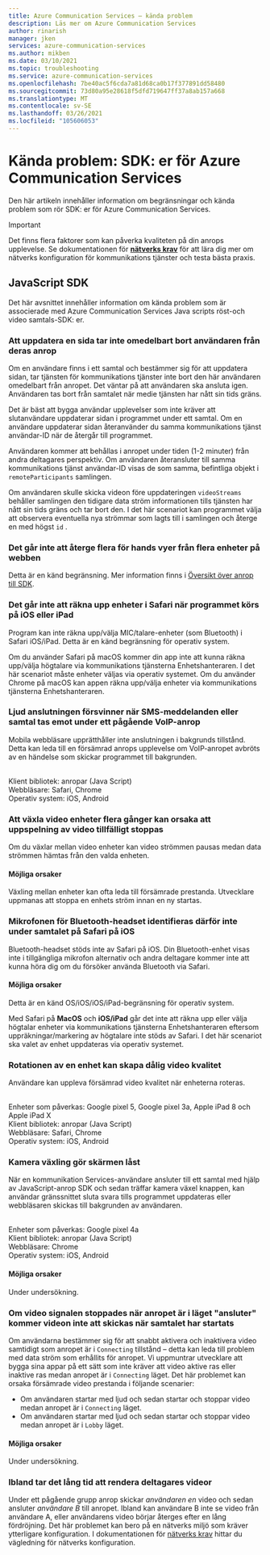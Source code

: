 ```yaml
---
title: Azure Communication Services – kända problem
description: Läs mer om Azure Communication Services
author: rinarish
manager: jken
services: azure-communication-services
ms.author: mikben
ms.date: 03/10/2021
ms.topic: troubleshooting
ms.service: azure-communication-services
ms.openlocfilehash: 7be40ac5f6cda7a81d68ca0b17f377891dd58480
ms.sourcegitcommit: 73d80a95e28618f5dfd719647ff37a8ab157a668
ms.translationtype: MT
ms.contentlocale: sv-SE
ms.lasthandoff: 03/26/2021
ms.locfileid: "105606053"
---
```

# <a name="known-issues-azure-communication-services-sdks"></a>Kända problem: SDK: er för Azure Communication Services
Den här artikeln innehåller information om begränsningar och kända problem som rör SDK: er för Azure Communication Services.

> [!IMPORTANT]
> Det finns flera faktorer som kan påverka kvaliteten på din anrops upplevelse. Se dokumentationen för **[nätverks krav](https://docs.microsoft.com/azure/communication-services/concepts/voice-video-calling/network-requirements)** för att lära dig mer om nätverks konfiguration för kommunikations tjänster och testa bästa praxis.


## <a name="javascript-sdk"></a>JavaScript SDK

Det här avsnittet innehåller information om kända problem som är associerade med Azure Communication Services Java scripts röst-och video samtals-SDK: er.

### <a name="refreshing-a-page-doesnt-immediately-remove-the-user-from-their-call"></a>Att uppdatera en sida tar inte omedelbart bort användaren från deras anrop

Om en användare finns i ett samtal och bestämmer sig för att uppdatera sidan, tar tjänsten för kommunikations tjänster inte bort den här användaren omedelbart från anropet. Det väntar på att användaren ska ansluta igen. Användaren tas bort från samtalet när medie tjänsten har nått sin tids gräns.

Det är bäst att bygga användar upplevelser som inte kräver att slutanvändare uppdaterar sidan i programmet under ett samtal. Om en användare uppdaterar sidan återanvänder du samma kommunikations tjänst användar-ID när de återgår till programmet.

Användaren kommer att behållas i anropet under tiden (1-2 minuter) från andra deltagares perspektiv. Om användaren återansluter till samma kommunikations tjänst användar-ID visas de som samma, befintliga objekt i `remoteParticipants` samlingen.

Om användaren skulle skicka videon före uppdateringen `videoStreams` behåller samlingen den tidigare data ström informationen tills tjänsten har nått sin tids gräns och tar bort den. I det här scenariot kan programmet välja att observera eventuella nya strömmar som lagts till i samlingen och återge en med högst `id` . 


### <a name="its-not-possible-to-render-multiple-previews-from-multiple-devices-on-web"></a>Det går inte att återge flera för hands vyer från flera enheter på webben
Detta är en känd begränsning. Mer information finns i [Översikt över anrop till SDK](https://docs.microsoft.com/azure/communication-services/concepts/voice-video-calling/calling-sdk-features).

### <a name="enumerating-devices-isnt-possible-in-safari-when-the-application-runs-on-ios-or-ipados"></a>Det går inte att räkna upp enheter i Safari när programmet körs på iOS eller iPad

Program kan inte räkna upp/välja MIC/talare-enheter (som Bluetooth) i Safari iOS/iPad. Detta är en känd begränsning för operativ system.

Om du använder Safari på macOS kommer din app inte att kunna räkna upp/välja högtalare via kommunikations tjänsterna Enhetshanteraren. I det här scenariot måste enheter väljas via operativ systemet. Om du använder Chrome på macOS kan appen räkna upp/välja enheter via kommunikations tjänsterna Enhetshanteraren.

### <a name="audio-connectivity-is-lost-when-receiving-sms-messages-or-calls-during-an-ongoing-voip-call"></a>Ljud anslutningen försvinner när SMS-meddelanden eller samtal tas emot under ett pågående VoIP-anrop
Mobila webbläsare upprätthåller inte anslutningen i bakgrunds tillstånd. Detta kan leda till en försämrad anrops upplevelse om VoIP-anropet avbröts av en händelse som skickar programmet till bakgrunden.

<br/>Klient bibliotek: anropar (Java Script)
<br/>Webbläsare: Safari, Chrome
<br/>Operativ system: iOS, Android

### <a name="repeatedly-switching-video-devices-may-cause-video-streaming-to-temporarily-stop"></a>Att växla video enheter flera gånger kan orsaka att uppspelning av video tillfälligt stoppas

Om du växlar mellan video enheter kan video strömmen pausas medan data strömmen hämtas från den valda enheten.

#### <a name="possible-causes"></a>Möjliga orsaker
Växling mellan enheter kan ofta leda till försämrade prestanda. Utvecklare uppmanas att stoppa en enhets ström innan en ny startas.

### <a name="bluetooth-headset-microphone-is-not-detected-therefore-is-not-audible-during-the-call-on-safari-on-ios"></a>Mikrofonen för Bluetooth-headset identifieras därför inte under samtalet på Safari på iOS
Bluetooth-headset stöds inte av Safari på iOS. Din Bluetooth-enhet visas inte i tillgängliga mikrofon alternativ och andra deltagare kommer inte att kunna höra dig om du försöker använda Bluetooth via Safari.

#### <a name="possible-causes"></a>Möjliga orsaker
Detta är en känd OS/iOS/iOS/iPad-begränsning för operativ system. 

Med Safari på **MacOS** och **iOS/iPad** går det inte att räkna upp eller välja högtalar enheter via kommunikations tjänsterna Enhetshanteraren eftersom uppräkningar/markering av högtalare inte stöds av Safari. I det här scenariot ska valet av enhet uppdateras via operativ systemet.

### <a name="rotation-of-a-device-can-create-poor-video-quality"></a>Rotationen av en enhet kan skapa dålig video kvalitet
Användare kan uppleva försämrad video kvalitet när enheterna roteras.

<br/>Enheter som påverkas: Google pixel 5, Google pixel 3a, Apple iPad 8 och Apple iPad X
<br/>Klient bibliotek: anropar (Java Script)
<br/>Webbläsare: Safari, Chrome
<br/>Operativ system: iOS, Android


### <a name="camera-switching-makes-the-screen-freeze"></a>Kamera växling gör skärmen låst 
När en kommunikation Services-användare ansluter till ett samtal med hjälp av JavaScript-anrop SDK och sedan träffar kamera växel knappen, kan användar gränssnittet sluta svara tills programmet uppdateras eller webbläsaren skickas till bakgrunden av användaren.

<br/>Enheter som påverkas: Google pixel 4a
<br/>Klient bibliotek: anropar (Java Script)
<br/>Webbläsare: Chrome
<br/>Operativ system: iOS, Android


#### <a name="possible-causes"></a>Möjliga orsaker
Under undersökning.

### <a name="if-the-video-signal-was-stopped-while-the-call-is-in-connecting-state-the-video-will-not-be-sent-after-the-call-started"></a>Om video signalen stoppades när anropet är i läget "ansluter" kommer videon inte att skickas när samtalet har startats 
Om användarna bestämmer sig för att snabbt aktivera och inaktivera video samtidigt som anropet är i `Connecting` tillstånd – detta kan leda till problem med data ström som erhållits för anropet. Vi uppmuntrar utvecklare att bygga sina appar på ett sätt som inte kräver att video aktive ras eller inaktive ras medan anropet är i `Connecting` läget. Det här problemet kan orsaka försämrade video prestanda i följande scenarier:

 - Om användaren startar med ljud och sedan startar och stoppar video medan anropet är i `Connecting` läget.
 - Om användaren startar med ljud och sedan startar och stoppar video medan anropet är i `Lobby` läget.


#### <a name="possible-causes"></a>Möjliga orsaker
Under undersökning.

###  <a name="sometimes-it-takes-a-long-time-to-render-remote-participant-videos"></a>Ibland tar det lång tid att rendera deltagares videor
Under ett pågående grupp anrop skickar _användaren en_ video och sedan ansluter _användare B_ till anropet. Ibland kan användare B inte se video från användare A, eller användarens video börjar återges efter en lång fördröjning. Det här problemet kan bero på en nätverks miljö som kräver ytterligare konfiguration. I dokumentationen för [nätverks krav](https://docs.microsoft.com/azure/communication-services/concepts/voice-video-calling/network-requirements) hittar du vägledning för nätverks konfiguration.
